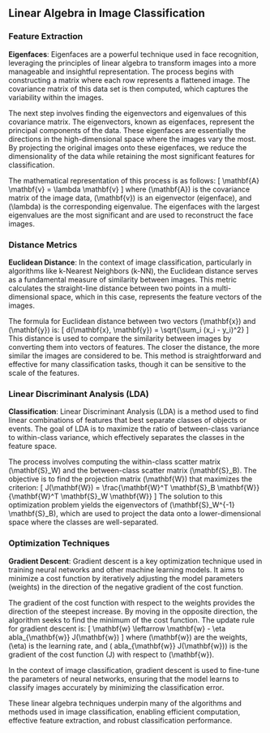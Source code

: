 ## Linear Algebra in Image Classification

### Feature Extraction

**Eigenfaces**: Eigenfaces are a powerful technique used in face recognition, leveraging the principles of linear algebra to transform images into a more manageable and insightful representation. The process begins with constructing a matrix where each row represents a flattened image. The covariance matrix of this data set is then computed, which captures the variability within the images.

The next step involves finding the eigenvectors and eigenvalues of this covariance matrix. The eigenvectors, known as eigenfaces, represent the principal components of the data. These eigenfaces are essentially the directions in the high-dimensional space where the images vary the most. By projecting the original images onto these eigenfaces, we reduce the dimensionality of the data while retaining the most significant features for classification.

The mathematical representation of this process is as follows:
\[
\mathbf{A} \mathbf{v} = \lambda \mathbf{v}
\]
where \(\mathbf{A}\) is the covariance matrix of the image data, \(\mathbf{v}\) is an eigenvector (eigenface), and \(\lambda\) is the corresponding eigenvalue. The eigenfaces with the largest eigenvalues are the most significant and are used to reconstruct the face images.

### Distance Metrics

**Euclidean Distance**: In the context of image classification, particularly in algorithms like k-Nearest Neighbors (k-NN), the Euclidean distance serves as a fundamental measure of similarity between images. This metric calculates the straight-line distance between two points in a multi-dimensional space, which in this case, represents the feature vectors of the images.

The formula for Euclidean distance between two vectors \(\mathbf{x}\) and \(\mathbf{y}\) is:
\[
d(\mathbf{x}, \mathbf{y}) = \sqrt{\sum_i (x_i - y_i)^2}
\]
This distance is used to compare the similarity between images by converting them into vectors of features. The closer the distance, the more similar the images are considered to be. This method is straightforward and effective for many classification tasks, though it can be sensitive to the scale of the features.

### Linear Discriminant Analysis (LDA)

**Classification**: Linear Discriminant Analysis (LDA) is a method used to find linear combinations of features that best separate classes of objects or events. The goal of LDA is to maximize the ratio of between-class variance to within-class variance, which effectively separates the classes in the feature space.

The process involves computing the within-class scatter matrix \(\mathbf{S}_W\) and the between-class scatter matrix \(\mathbf{S}_B\). The objective is to find the projection matrix \(\mathbf{W}\) that maximizes the criterion:
\[
J(\mathbf{W}) = \frac{\mathbf{W}^T \mathbf{S}_B \mathbf{W}}{\mathbf{W}^T \mathbf{S}_W \mathbf{W}}
\]
The solution to this optimization problem yields the eigenvectors of \(\mathbf{S}_W^{-1} \mathbf{S}_B\), which are used to project the data onto a lower-dimensional space where the classes are well-separated.

### Optimization Techniques

**Gradient Descent**: Gradient descent is a key optimization technique used in training neural networks and other machine learning models. It aims to minimize a cost function by iteratively adjusting the model parameters (weights) in the direction of the negative gradient of the cost function.

The gradient of the cost function with respect to the weights provides the direction of the steepest increase. By moving in the opposite direction, the algorithm seeks to find the minimum of the cost function. The update rule for gradient descent is:
\[
\mathbf{w} \leftarrow \mathbf{w} - \eta 
abla_{\mathbf{w}} J(\mathbf{w})
\]
where \(\mathbf{w}\) are the weights, \(\eta\) is the learning rate, and \(
abla_{\mathbf{w}} J(\mathbf{w})\) is the gradient of the cost function \(J\) with respect to \(\mathbf{w}\).

In the context of image classification, gradient descent is used to fine-tune the parameters of neural networks, ensuring that the model learns to classify images accurately by minimizing the classification error.

These linear algebra techniques underpin many of the algorithms and methods used in image classification, enabling efficient computation, effective feature extraction, and robust classification performance.

